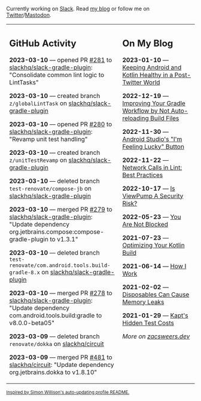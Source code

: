 Currently working on [Slack](https://slack.com/). Read [my blog](https://zacsweers.dev/) or follow me on [Twitter](https://twitter.com/ZacSweers)/[Mastodon](https://hachyderm.io/@ZacSweers).

<table><tr><td valign="top" width="60%">

## GitHub Activity
<!-- githubActivity starts -->
**2023-03-10** — opened PR [#281](https://github.com/slackhq/slack-gradle-plugin/pull/281) to [slackhq/slack-gradle-plugin](https://github.com/slackhq/slack-gradle-plugin): "Consolidate common lint logic to LintTasks"

**2023-03-10** — created branch `z/globalLintTask` on [slackhq/slack-gradle-plugin](https://github.com/slackhq/slack-gradle-plugin)

**2023-03-10** — opened PR [#280](https://github.com/slackhq/slack-gradle-plugin/pull/280) to [slackhq/slack-gradle-plugin](https://github.com/slackhq/slack-gradle-plugin): "Revamp unit test handling"

**2023-03-10** — created branch `z/unitTestRevamp` on [slackhq/slack-gradle-plugin](https://github.com/slackhq/slack-gradle-plugin)

**2023-03-10** — deleted branch `test-renovate/compose-jb` on [slackhq/slack-gradle-plugin](https://github.com/slackhq/slack-gradle-plugin)

**2023-03-10** — merged PR [#279](https://github.com/slackhq/slack-gradle-plugin/pull/279) to [slackhq/slack-gradle-plugin](https://github.com/slackhq/slack-gradle-plugin): "Update dependency org.jetbrains.compose:compose-gradle-plugin to v1.3.1"

**2023-03-10** — deleted branch `test-renovate/com.android.tools.build-gradle-8.x` on [slackhq/slack-gradle-plugin](https://github.com/slackhq/slack-gradle-plugin)

**2023-03-10** — merged PR [#278](https://github.com/slackhq/slack-gradle-plugin/pull/278) to [slackhq/slack-gradle-plugin](https://github.com/slackhq/slack-gradle-plugin): "Update dependency com.android.tools.build:gradle to v8.0.0-beta05"

**2023-03-09** — deleted branch `renovate/dokka` on [slackhq/circuit](https://github.com/slackhq/circuit)

**2023-03-09** — merged PR [#481](https://github.com/slackhq/circuit/pull/481) to [slackhq/circuit](https://github.com/slackhq/circuit): "Update dependency org.jetbrains.dokka to v1.8.10"
<!-- githubActivity ends -->
</td><td valign="top" width="40%">

## On My Blog
<!-- blog starts -->
**2023-01-10** — [Keeping Android and Kotlin Healthy in a Post-Twitter World](https://www.zacsweers.dev/keeping-android-healthy/)

**2022-12-19** — [Improving Your Gradle Workflow by Not Auto-reloading Build Files](https://www.zacsweers.dev/improving-your-workflow-by-not-auto-reloading-build-files/)

**2022-11-30** — [Android Studio's "I'm Feeling Lucky" Button](https://www.zacsweers.dev/android-studios-im-feeling-lucky-button/)

**2022-11-22** — [Network Calls in Lint: Best Practices](https://www.zacsweers.dev/network-calls-in-lint-best-practices/)

**2022-10-17** — [Is ViewPump A Security Risk?](https://www.zacsweers.dev/is-viewpump-a-security-risk/)

**2022-05-23** — [You Are Not Blocked](https://www.zacsweers.dev/you-are-not-blocked/)

**2021-07-23** — [Optimizing Your Kotlin Build](https://www.zacsweers.dev/optimizing-your-kotlin-build/)

**2021-06-14** — [How I Work](https://www.zacsweers.dev/how-i-work/)

**2021-02-02** — [Disposables Can Cause Memory Leaks](https://www.zacsweers.dev/disposables-can-cause-memory-leaks/)

**2021-01-29** — [Kapt's Hidden Test Costs](https://www.zacsweers.dev/kapts-hidden-test-costs/)
<!-- blog ends -->
_More on [zacsweers.dev](https://zacsweers.dev/)_
</td></tr></table>

<sub><a href="https://simonwillison.net/2020/Jul/10/self-updating-profile-readme/">Inspired by Simon Willison's auto-updating profile README.</a></sub>